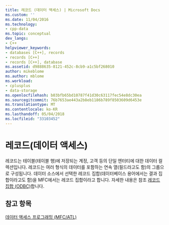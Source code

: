 ```yaml
---
title: 레코드 (데이터 액세스) | Microsoft Docs
ms.custom: ''
ms.date: 11/04/2016
ms.technology:
- cpp-data
ms.topic: conceptual
dev_langs:
- C++
helpviewer_keywords:
- databases [C++], records
- records [C++]
- records [C++], database
ms.assetid: d9888635-8121-452c-8cb9-a1c5bf268010
author: mikeblome
ms.author: mblome
ms.workload:
- cplusplus
- data-storage
ms.openlocfilehash: b03bfb65bd10787f41d30c63117fec54e8dc30ea
ms.sourcegitcommit: 76b7653ae443a2b8eb1186b789f8503609d6453e
ms.translationtype: MT
ms.contentlocale: ko-KR
ms.lasthandoff: 05/04/2018
ms.locfileid: "33103452"
---
```

# <a name="record-mfc-data-access"></a>레코드(데이터 액세스)
레코드는 테이블(테이블 행)에 저장되는 계정, 고객 등의 단일 엔터티에 대한 데이터 컬렉션입니다. 레코드는 여러 형식의 데이터를 포함하는 연속 열(필드라고도 함)의 그룹으로 구성됩니다. 데이터 소스에서 선택한 레코드 집합(데이터베이스 용어에서는 결과 집합이라고도 함)을 MFC에서는 레코드 집합이라고 합니다. 자세한 내용은 참조 [레코드 집합 (ODBC)](../data/odbc/recordset-odbc.md)합니다.  
  
## <a name="see-also"></a>참고 항목  
 [데이터 액세스 프로그래밍 (MFC/ATL)](../data/data-access-programming-mfc-atl.md)